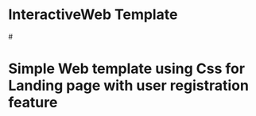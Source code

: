 # InteractiveWeb Template

#<h1>Simple Web template using Css for Landing page with user registration feature</h1>
